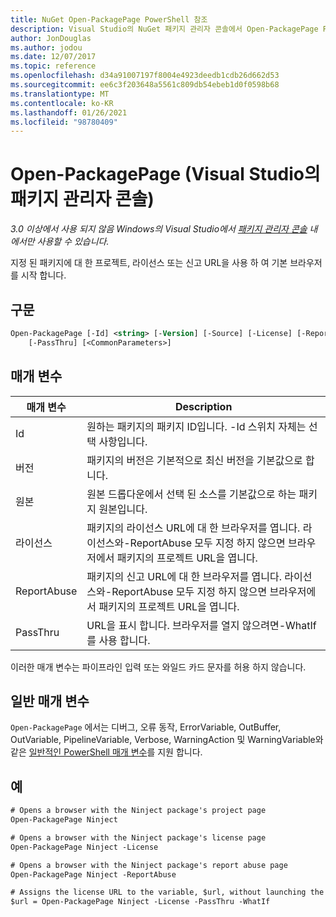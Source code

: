 ```yaml
---
title: NuGet Open-PackagePage PowerShell 참조
description: Visual Studio의 NuGet 패키지 관리자 콘솔에서 Open-PackagePage PowerShell 명령에 대 한 참조입니다.
author: JonDouglas
ms.author: jodou
ms.date: 12/07/2017
ms.topic: reference
ms.openlocfilehash: d34a91007197f8004e4923deedb1cdb26d662d53
ms.sourcegitcommit: ee6c3f203648a5561c809db54ebeb1d0f0598b68
ms.translationtype: MT
ms.contentlocale: ko-KR
ms.lasthandoff: 01/26/2021
ms.locfileid: "98780409"
---
```

# <a name="open-packagepage-package-manager-console-in-visual-studio"></a>Open-PackagePage (Visual Studio의 패키지 관리자 콘솔)

*3.0 이상에서 사용 되지 않음 Windows의 Visual Studio에서 [패키지 관리자 콘솔](../../consume-packages/install-use-packages-powershell.md) 내 에서만 사용할 수 있습니다.*

지정 된 패키지에 대 한 프로젝트, 라이선스 또는 신고 URL을 사용 하 여 기본 브라우저를 시작 합니다.

## <a name="syntax"></a>구문

```ps
Open-PackagePage [-Id] <string> [-Version] [-Source] [-License] [-ReportAbuse]
    [-PassThru] [<CommonParameters>]
```

## <a name="parameters"></a>매개 변수

| 매개 변수 | Description |
| --- | --- |
| Id | 원하는 패키지의 패키지 ID입니다. -Id 스위치 자체는 선택 사항입니다. |
| 버전 | 패키지의 버전은 기본적으로 최신 버전을 기본값으로 합니다. |
| 원본 | 원본 드롭다운에서 선택 된 소스를 기본값으로 하는 패키지 원본입니다. |
| 라이선스 | 패키지의 라이선스 URL에 대 한 브라우저를 엽니다. 라이선스와-ReportAbuse 모두 지정 하지 않으면 브라우저에서 패키지의 프로젝트 URL을 엽니다. |
| ReportAbuse | 패키지의 신고 URL에 대 한 브라우저를 엽니다. 라이선스와-ReportAbuse 모두 지정 하지 않으면 브라우저에서 패키지의 프로젝트 URL을 엽니다. |
| PassThru | URL을 표시 합니다. 브라우저를 열지 않으려면-WhatIf를 사용 합니다. |

이러한 매개 변수는 파이프라인 입력 또는 와일드 카드 문자를 허용 하지 않습니다.

## <a name="common-parameters"></a>일반 매개 변수

`Open-PackagePage` 에서는 디버그, 오류 동작, ErrorVariable, OutBuffer, OutVariable, PipelineVariable, Verbose, WarningAction 및 WarningVariable와 같은 [일반적인 PowerShell 매개 변수](/powershell/module/microsoft.powershell.core/about/about_commonparameters)를 지원 합니다.

## <a name="examples"></a>예

```ps
# Opens a browser with the Ninject package's project page
Open-PackagePage Ninject

# Opens a browser with the Ninject package's license page
Open-PackagePage Ninject -License

# Opens a browser with the Ninject package's report abuse page  
Open-PackagePage Ninject -ReportAbuse

# Assigns the license URL to the variable, $url, without launching the browser
$url = Open-PackagePage Ninject -License -PassThru -WhatIf
```